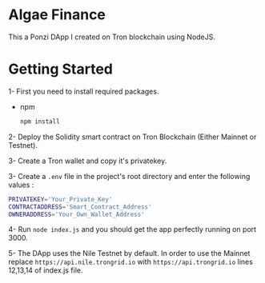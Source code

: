 # Algae Finance

This a Ponzi DApp I created on Tron blockchain using NodeJS.

<!-- GETTING STARTED -->
# Getting Started

1- First you need to install required packages.
* npm
  ```sh
  npm install
  ```
2- Deploy the Solidity smart contract on Tron Blockchain (Either Mainnet or Testnet).

3- Create a Tron wallet and copy it's privatekey.

3- Create a `.env` file in the project's root directory and enter the following values :
```sh
PRIVATEKEY='Your_Private_Key'
CONTRACTADDRESS='Smart_Contract_Address'
OWNERADDRESS='Your_Own_Wallet_Address'
```

4- Run `node index.js` and you should get the app perfectly running on port 3000.

5- The DApp uses the Nile Testnet by default. In order to use the Mainnet replace `https://api.nile.trongrid.io` with `https://api.trongrid.io` lines 12,13,14 of index.js file.


